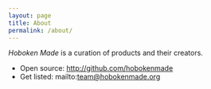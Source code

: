 ```yaml
---
layout: page
title: About
permalink: /about/
---
```

*Hoboken Made* is a curation of products and their creators.

* Open source: http://github.com/hobokenmade
* Get listed: mailto:team@hobokenmade.org
